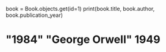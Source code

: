book = Book.objects.get(id=1)
print(book.title, book.author, book.publication_year)
# "1984" "George Orwell" 1949
